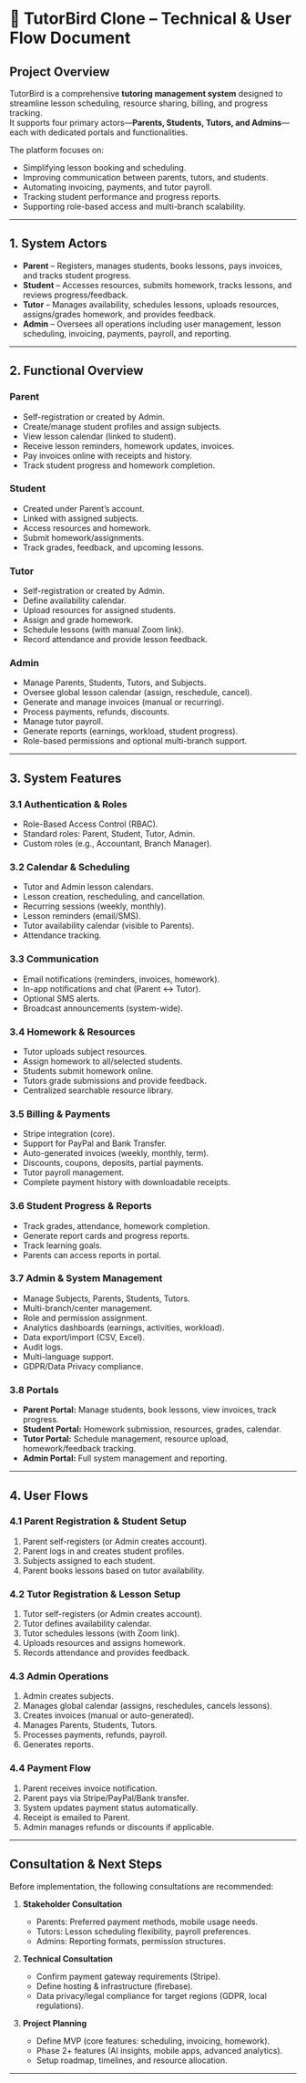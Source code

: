 # 📘 TutorBird Clone – Technical & User Flow Document  

## Project Overview  
TutorBird is a comprehensive **tutoring management system** designed to streamline lesson scheduling, resource sharing, billing, and progress tracking.  
It supports four primary actors—**Parents, Students, Tutors, and Admins**—each with dedicated portals and functionalities.  

The platform focuses on:  
- Simplifying lesson booking and scheduling.  
- Improving communication between parents, tutors, and students.  
- Automating invoicing, payments, and tutor payroll.  
- Tracking student performance and progress reports.  
- Supporting role-based access and multi-branch scalability.  

---

## 1. System Actors  

- **Parent** – Registers, manages students, books lessons, pays invoices, and tracks student progress.  
- **Student** – Accesses resources, submits homework, tracks lessons, and reviews progress/feedback.  
- **Tutor** – Manages availability, schedules lessons, uploads resources, assigns/grades homework, and provides feedback.  
- **Admin** – Oversees all operations including user management, lesson scheduling, invoicing, payments, payroll, and reporting.  

---

## 2. Functional Overview  

### Parent  
- Self-registration or created by Admin.  
- Create/manage student profiles and assign subjects.  
- View lesson calendar (linked to student).  
- Receive lesson reminders, homework updates, invoices.  
- Pay invoices online with receipts and history.  
- Track student progress and homework completion.  

### Student  
- Created under Parent’s account.  
- Linked with assigned subjects.  
- Access resources and homework.  
- Submit homework/assignments.  
- Track grades, feedback, and upcoming lessons.  

### Tutor  
- Self-registration or created by Admin.  
- Define availability calendar.  
- Upload resources for assigned students.  
- Assign and grade homework.  
- Schedule lessons (with manual Zoom link).  
- Record attendance and provide lesson feedback.  

### Admin  
- Manage Parents, Students, Tutors, and Subjects.  
- Oversee global lesson calendar (assign, reschedule, cancel).  
- Generate and manage invoices (manual or recurring).  
- Process payments, refunds, discounts.  
- Manage tutor payroll.  
- Generate reports (earnings, workload, student progress).  
- Role-based permissions and optional multi-branch support.  

---

## 3. System Features  

### 3.1 Authentication & Roles  
- Role-Based Access Control (RBAC).  
- Standard roles: Parent, Student, Tutor, Admin.  
- Custom roles (e.g., Accountant, Branch Manager).  

### 3.2 Calendar & Scheduling  
- Tutor and Admin lesson calendars.  
- Lesson creation, rescheduling, and cancellation.  
- Recurring sessions (weekly, monthly).  
- Lesson reminders (email/SMS).  
- Tutor availability calendar (visible to Parents).  
- Attendance tracking.  

### 3.3 Communication  
- Email notifications (reminders, invoices, homework).  
- In-app notifications and chat (Parent ↔ Tutor).  
- Optional SMS alerts.  
- Broadcast announcements (system-wide).  

### 3.4 Homework & Resources  
- Tutor uploads subject resources.  
- Assign homework to all/selected students.  
- Students submit homework online.  
- Tutors grade submissions and provide feedback.  
- Centralized searchable resource library.  

### 3.5 Billing & Payments  
- Stripe integration (core).  
- Support for PayPal and Bank Transfer.  
- Auto-generated invoices (weekly, monthly, term).  
- Discounts, coupons, deposits, partial payments.  
- Tutor payroll management.  
- Complete payment history with downloadable receipts.  

### 3.6 Student Progress & Reports  
- Track grades, attendance, homework completion.  
- Generate report cards and progress reports.  
- Track learning goals.  
- Parents can access reports in portal.  

### 3.7 Admin & System Management  
- Manage Subjects, Parents, Students, Tutors.  
- Multi-branch/center management.  
- Role and permission assignment.  
- Analytics dashboards (earnings, activities, workload).  
- Data export/import (CSV, Excel).  
- Audit logs.  
- Multi-language support.  
- GDPR/Data Privacy compliance.  

### 3.8 Portals  
- **Parent Portal:** Manage students, book lessons, view invoices, track progress.  
- **Student Portal:** Homework submission, resources, grades, calendar.  
- **Tutor Portal:** Schedule management, resource upload, homework/feedback tracking.  
- **Admin Portal:** Full system management and reporting.  

---

## 4. User Flows  

### 4.1 Parent Registration & Student Setup  
1. Parent self-registers (or Admin creates account).  
2. Parent logs in and creates student profiles.  
3. Subjects assigned to each student.  
4. Parent books lessons based on tutor availability.  

### 4.2 Tutor Registration & Lesson Setup  
1. Tutor self-registers (or Admin creates account).  
2. Tutor defines availability calendar.  
3. Tutor schedules lessons (with Zoom link).  
4. Uploads resources and assigns homework.  
5. Records attendance and provides feedback.  

### 4.3 Admin Operations  
1. Admin creates subjects.  
2. Manages global calendar (assigns, reschedules, cancels lessons).  
3. Creates invoices (manual or auto-generated).  
4. Manages Parents, Students, Tutors.  
5. Processes payments, refunds, payroll.  
6. Generates reports.  

### 4.4 Payment Flow  
1. Parent receives invoice notification.  
2. Parent pays via Stripe/PayPal/Bank transfer.  
3. System updates payment status automatically.  
4. Receipt is emailed to Parent.  
5. Admin manages refunds or discounts if applicable.  

---

## Consultation & Next Steps  
Before implementation, the following consultations are recommended:  

1. **Stakeholder Consultation**  
   - Parents: Preferred payment methods, mobile usage needs.  
   - Tutors: Lesson scheduling flexibility, payroll preferences.  
   - Admins: Reporting formats, permission structures.  

2. **Technical Consultation**  
   - Confirm payment gateway requirements (Stripe).  
   - Define hosting & infrastructure (firebase).  
   - Data privacy/legal compliance for target regions (GDPR, local regulations).  

3. **Project Planning**  
   - Define MVP (core features: scheduling, invoicing, homework).  
   - Phase 2+ features (AI insights, mobile apps, advanced analytics).  
   - Setup roadmap, timelines, and resource allocation.  

---
